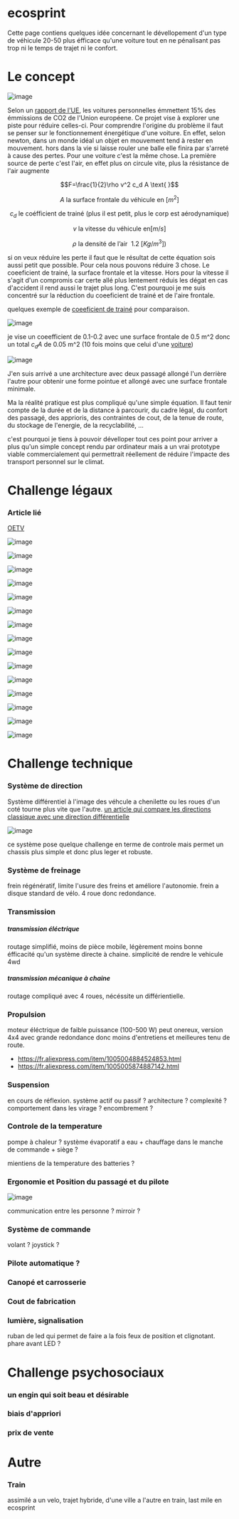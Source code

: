 # ecosprint

Cette page contiens quelques idée concernant le dévellopement d'un type de véhicule 20-50 plus éfficace qu'une voiture tout en ne pénalisant pas trop ni le temps de trajet ni le confort.

# Le concept
![image](https://github.com/nathmo/velomobile/assets/15912256/69da165f-4358-4585-8511-32d21728ae27)

Selon un [rapport de l'UE](https://climate.ec.europa.eu/eu-action/transport/road-transport-reducing-co2-emissions-vehicles_en), les voitures personnelles émmettent 15% des émmissions de CO2 de l'Union européene.
Ce projet vise à explorer une piste pour réduire celles-ci.
Pour comprendre l'origine du problème il faut se penser sur le fonctionnement énergétique d'une voiture. En effet, selon newton, dans un monde idéal un objet en mouvement tend à rester en mouvement.
hors dans la vie si laisse rouler une balle elle finira par s'arreté à cause des pertes. Pour une voiture c'est la même chose.
La première source de perte c'est l'air, en effet plus on circule vite, plus la résistance de l'air augmente

$$F=\frac{1}{2}\rho v^2 c_d A \text{ }$$

$$A \text{ la surface frontale du véhicule en  } [m^{2}]$$

$$c_d \text{ le coéfficient de trainé (plus il est petit, plus le corp est aérodynamique)}$$

$$v \text{ la vitesse du véhicule en} [m/s]$$

$$\rho \text{ la densité de l'air ~1.2 } [Kg/m^{3}])$$

si on veux réduire les perte il faut que le résultat de cette équation sois aussi petit que possible. 
Pour cela nous pouvons réduire 3 chose. Le coeeficient de trainé, la surface frontale et la vitesse.
Hors pour la vitesse il s'agit d'un compromis car certe allé plus lentement réduis les dégat en cas d'accident il rend aussi le trajet plus long.
C'est pourquoi je me suis concentré sur la réduction du coeeficient de trainé et de l'aire frontale.

quelques exemple de [coeeficient de trainé](https://en.wikipedia.org/wiki/Drag_coefficient) pour comparaison. 

![image](https://github.com/nathmo/velomobile/assets/15912256/6cf3151b-0b7a-4441-be17-9ceede0f71e5)

je vise un coeefficient de 0.1-0.2 avec une surface frontale de 0.5 m^2 donc un total $c_dA$ de 0.05 m^2 (10 fois moins que celui d'une [voiture](https://en.wikipedia.org/wiki/Automobile_drag_coefficient))


![image](https://github.com/nathmo/velomobile/assets/15912256/c301caab-7291-426c-9b6d-bded240d8281)

J'en suis arrivé a une architecture avec deux passagé allongé l'un derrière l'autre pour obtenir une forme pointue et allongé avec une surface frontale minimale.


Ma la réalité pratique est plus compliqué qu'une simple équation.
Il faut tenir compte de la durée et de la distance à parcourir, du cadre légal, du confort des passagé, des apprioris, des contraintes de cout, de la tenue de route, du stockage de l'energie, de la recyclabilité, ...

c'est pourquoi je tiens à pouvoir dévelloper tout ces point pour arriver a plus qu'un simple concept rendu par ordinateur mais a un vrai prototype viable commercialement qui permettrait réellement de réduire l'impacte des transport personnel sur le climat.

# Challenge légaux

### Article lié

[OETV](https://www.fedlex.admin.ch/eli/cc/1995/4425_4425_4425/fr)

![image](https://github.com/nathmo/velomobile/assets/15912256/c564c04e-94d6-462b-a00d-b0bd0a3e8fd5)

![image](https://github.com/nathmo/velomobile/assets/15912256/3a6b388c-43fd-4d2b-9ade-3ccf02df0595)

![image](https://github.com/nathmo/velomobile/assets/15912256/c503824d-82cf-49bc-85a1-f93463c2f00d)

![image](https://github.com/nathmo/velomobile/assets/15912256/aa5f8bf8-7bbd-470b-8f25-ded7966d57d4)

![image](https://github.com/nathmo/velomobile/assets/15912256/28e45b57-2d8a-47bd-a569-32c09cdc40f5)

![image](https://github.com/nathmo/velomobile/assets/15912256/dc0ba641-09b1-4ee0-a253-615cc65d2711)

![image](https://github.com/nathmo/velomobile/assets/15912256/37979023-b760-404c-8964-2215acbbf7f0)

![image](https://github.com/nathmo/velomobile/assets/15912256/ffcb9ad8-eadc-4d9c-bbcd-4ce880ca53b4)

![image](https://github.com/nathmo/velomobile/assets/15912256/ab72104a-839f-4854-9e9f-b5751ec8c61d)

![image](https://github.com/nathmo/velomobile/assets/15912256/704a5a54-7d4f-4d6e-a082-b51ffc96a9a3)

![image](https://github.com/nathmo/velomobile/assets/15912256/4b00e05e-6621-44f9-adaa-c7793b374c3f)

![image](https://github.com/nathmo/velomobile/assets/15912256/031bebf9-73d7-45fe-b542-6581731a37eb)

![image](https://github.com/nathmo/velomobile/assets/15912256/40d31198-f100-4af6-9258-a4425c3d6075)

![image](https://github.com/nathmo/velomobile/assets/15912256/f036b25a-207b-4b5c-8353-3796c5d8a01c)

![image](https://github.com/nathmo/velomobile/assets/15912256/a8c01b5b-a5e8-48c7-80d2-686f5e6f683f)




# Challenge technique

### Système de direction
Système différentiel à l'image des véhcule a chenilette ou les roues d'un coté tourne plus vite que l'autre.
[un article qui compare les directions classique avec une direction différentielle](https://www.researchgate.net/publication/261192572_Differential_Speed_Steering_Control_for_Four-Wheel_Independent_Driving_Electric_Vehicle?_tp=eyJjb250ZXh0Ijp7ImZpcnN0UGFnZSI6Il9kaXJlY3QiLCJwYWdlIjoiX2RpcmVjdCJ9fQ)

![image](https://github.com/nathmo/velomobile/assets/15912256/950e9bf2-ab61-462a-afa6-c7c3f08e56df)

ce système pose quelque challenge en terme de controle mais permet un chassis plus simple et donc plus leger et robuste.

### Système de freinage
frein régénératif, limite l'usure des freins et améliore l'autonomie.
frein a disque standard de vélo. 4 roue donc redondance.

### Transmission
##### transmission éléctrique 
routage simplifié, moins de pièce mobile, légèrement moins bonne éfficacité qu'un système directe à chaine.
simplicité de rendre le vehicule 4wd
##### transmission mécanique à chaine
routage compliqué avec 4 roues, nécéssite un différientielle.
### Propulsion
moteur éléctrique de faible puissance (100-500 W)
peut onereux, version 4x4 avec grande redondance donc moins d'entretiens et meilleures tenu de route.
- https://fr.aliexpress.com/item/1005004884524853.html
- https://fr.aliexpress.com/item/1005005874887142.html

### Suspension
en cours de réflexion. système actif ou passif ? architecture ? complexité ? comportement dans les virage ? encombrement ?

### Controle de la temperature
pompe à chaleur ?
système évaporatif a eau + chauffage dans le manche de commande + siège ?

mientiens de la temperature des batteries ?

### Ergonomie et Position du passagé et du pilote
![image](https://github.com/nathmo/velomobile/assets/15912256/cdb40655-ad67-43a8-9215-9289cb098ee9)

communication entre les personne ? mirroir ?

### Système de commande
volant ? joystick ?

### Pilote automatique ?


### Canopé et carrosserie

### Cout de fabrication

### lumière, signalisation
ruban de led qui permet de faire a la fois feux de position et clignotant.
phare avant LED ?

# Challenge psychosociaux

### un engin qui soit beau et désirable

### biais d'appriori

### prix de vente

# Autre
### Train
assimilé a un velo, trajet hybride, d'une ville a l'autre en train, last mile en ecosprint



